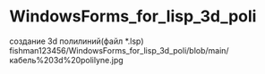 # WindowsForms_for_lisp_3d_poli
 создание 3d полилиний(файл *.lsp)
fishman123456/WindowsForms_for_lisp_3d_poli/blob/main/кабель%203d%20polilyne.jpg
 

